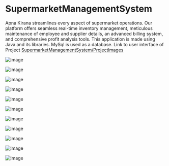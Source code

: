 # SupermarketManagementSystem
Apna Kirana streamlines every aspect of supermarket operations.
Our platform offers seamless real-time inventory management, meticulous maintenance of employee and supplier details, an advanced billing system, and comprehensive profit analysis tools.
This application is made using Java and its libraries.
MySql is used as a database.
Link to user interface of Project
[SupermarketManagementSystem/ProjectImages](https://github.com/Ompawaskar/SupermarketManagementSystem/tree/main/ProjectImages)


![image](https://github.com/Ompawaskar/SupermarketManagementSystem/assets/127537459/068a4dbd-79b2-45a3-9f15-3c24938484e0)

![image](https://github.com/Ompawaskar/SupermarketManagementSystem/assets/127537459/28594155-c61b-4986-8458-58f14c077c70)

![image](https://github.com/Ompawaskar/SupermarketManagementSystem/assets/127537459/e20a4195-fa2d-47f4-b29a-94596c76a2b4)

![image](https://github.com/Ompawaskar/SupermarketManagementSystem/assets/127537459/03cc4b5d-6f90-4212-9526-0b0dc4d371a0)

![image](https://github.com/Ompawaskar/SupermarketManagementSystem/assets/127537459/c7d5ead9-079d-4313-866f-4783967e8947)

![image](https://github.com/Ompawaskar/SupermarketManagementSystem/assets/127537459/a94ea4d5-21fb-4c4a-a3ff-e2f0e1c06678)

![image](https://github.com/Ompawaskar/SupermarketManagementSystem/assets/127537459/836f56c9-20db-4f67-8251-7409bf1df4d9)

![image](https://github.com/Ompawaskar/SupermarketManagementSystem/assets/127537459/87b7192a-8bc9-4160-9442-80fd34326ddb)

![image](https://github.com/Ompawaskar/SupermarketManagementSystem/assets/127537459/0315e2ea-6c62-4688-86e1-08a6d2b9eeae)

![image](https://github.com/Ompawaskar/SupermarketManagementSystem/assets/127537459/da63c119-5cbb-4817-a43a-aed7ace443a5)

![image](https://github.com/Ompawaskar/SupermarketManagementSystem/assets/127537459/e4045635-8d87-43e2-92e8-41e349e3958e)






